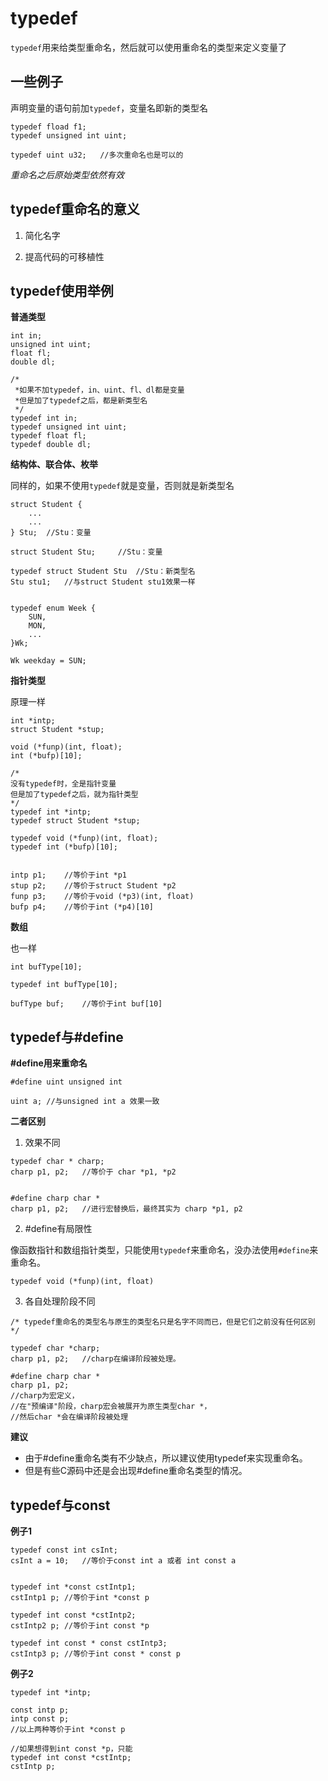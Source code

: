 # typedef

`typedef`用来给类型重命名，然后就可以使用重命名的类型来定义变量了

## 一些例子

声明变量的语句前加`typedef`，变量名即新的类型名

```
typedef fload f1;
typedef unsigned int uint;

typedef uint u32;   //多次重命名也是可以的
```

*重命名之后原始类型依然有效*

## typedef重命名的意义

1. 简化名字

2. 提高代码的可移植性

## typedef使用举例

**普通类型**

```
int in;
unsigned int uint;
float fl;
double dl;

/*
 *如果不加typedef，in、uint、fl、dl都是变量
 *但是加了typedef之后，都是新类型名
 */
typedef int in;
typedef unsigned int uint;
typedef float fl;
typedef double dl;
```

**结构体、联合体、枚举**

同样的，如果不使用`typedef`就是变量，否则就是新类型名

```
struct Student {
    ...
    ...
} Stu;  //Stu：变量

struct Student Stu;     //Stu：变量

typedef struct Student Stu  //Stu：新类型名
Stu stu1;   //与struct Student stu1效果一样


typedef enum Week {
    SUN,
    MON,
    ...
}Wk;

Wk weekday = SUN;
```

**指针类型**

原理一样

```
int *intp;
struct Student *stup;

void (*funp)(int, float);
int (*bufp)[10];

/*
没有typedef时，全是指针变量
但是加了typedef之后，就为指针类型
*/
typedef int *intp;
typedef struct Student *stup;

typedef void (*funp)(int, float);
typedef int (*bufp)[10];


intp p1;    //等价于int *p1
stup p2;    //等价于struct Student *p2
funp p3;    //等价于void (*p3)(int, float)
bufp p4;    //等价于int (*p4)[10]
```

**数组**

也一样

```
int bufType[10];

typedef int bufType[10];

bufType buf;    //等价于int buf[10]
```

## typedef与#define

**#define用来重命名**

```
#define uint unsigned int

uint a; //与unsigned int a 效果一致
```

**二者区别**

1. 效果不同

```
typedef char * charp;
charp p1, p2;   //等价于 char *p1, *p2


#define charp char *
charp p1, p2;   //进行宏替换后，最终其实为 charp *p1, p2
```

2. #define有局限性

像函数指针和数组指针类型，只能使用`typedef`来重命名，没办法使用`#define`来重命名。

```
typedef void (*funp)(int, float)
```

3. 各自处理阶段不同

```
/* typedef重命名的类型名与原生的类型名只是名字不同而已，但是它们之前没有任何区别 */

typedef char *charp;
charp p1, p2;   //charp在编译阶段被处理。

#define charp char *  
charp p1, p2; 		
//charp为宏定义，
//在"预编译"阶段，charp宏会被展开为原生类型char *，
//然后char *会在编译阶段被处理
```

**建议**

- 由于#define重命名类有不少缺点，所以建议使用typedef来实现重命名。
- 但是有些C源码中还是会出现#define重命名类型的情况。


## typedef与const

**例子1**

```
typedef const int csInt;
csInt a = 10;   //等价于const int a 或者 int const a


typedef int *const cstIntp1;
cstIntp1 p; //等价于int *const p

typedef int const *cstIntp2;
cstIntp2 p; //等价于int const *p

typedef int const * const cstIntp3;
cstIntp3 p; //等价于int const * const p
```

**例子2**

```
typedef int *intp;

const intp p;
intp const p;
//以上两种等价于int *const p

//如果想得到int const *p，只能
typedef int const *cstIntp;
cstIntp p;
```
